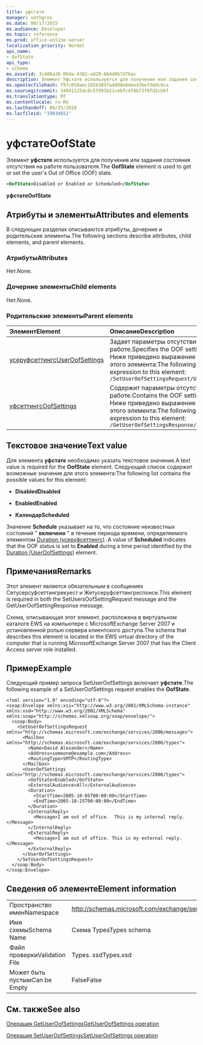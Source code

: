 ```yaml
---
title: уфстате
manager: sethgros
ms.date: 09/17/2015
ms.audience: Developer
ms.topic: reference
ms.prod: office-online-server
localization_priority: Normal
api_name:
- OofState
api_type:
- schema
ms.assetid: 3c486a38-06da-4382-ad20-664d067d76ac
description: Элемент Уфстате используется для получения или задания состояния отсутствия на работе пользователя.
ms.openlocfilehash: f97c050aec102b384fa4d98e6dee43befd4dc9ca
ms.sourcegitcommit: 34041125dc8c5f993b21cebfc4f8b72f0fd2cb6f
ms.translationtype: MT
ms.contentlocale: ru-RU
ms.lasthandoff: 06/25/2018
ms.locfileid: "19834651"
---
```

# <a name="oofstate"></a><span data-ttu-id="52494-103">уфстате</span><span class="sxs-lookup"><span data-stu-id="52494-103">OofState</span></span>

<span data-ttu-id="52494-104">Элемент **уфстате** используется для получения или задания состояния отсутствия на работе пользователя.</span><span class="sxs-lookup"><span data-stu-id="52494-104">The **OofState** element is used to get or set the user's Out of Office (OOF) state.</span></span> 
  
```xml
<OofState>Disabled or Enabled or Scheduled</OofState>
```

 <span data-ttu-id="52494-105">**уфстате**</span><span class="sxs-lookup"><span data-stu-id="52494-105">**OofState**</span></span>
## <a name="attributes-and-elements"></a><span data-ttu-id="52494-106">Атрибуты и элементы</span><span class="sxs-lookup"><span data-stu-id="52494-106">Attributes and elements</span></span>

<span data-ttu-id="52494-107">В следующих разделах описываются атрибуты, дочерние и родительские элементы.</span><span class="sxs-lookup"><span data-stu-id="52494-107">The following sections describe attributes, child elements, and parent elements.</span></span>
  
### <a name="attributes"></a><span data-ttu-id="52494-108">Атрибуты</span><span class="sxs-lookup"><span data-stu-id="52494-108">Attributes</span></span>

<span data-ttu-id="52494-109">Нет.</span><span class="sxs-lookup"><span data-stu-id="52494-109">None.</span></span>
  
### <a name="child-elements"></a><span data-ttu-id="52494-110">Дочерние элементы</span><span class="sxs-lookup"><span data-stu-id="52494-110">Child elements</span></span>

<span data-ttu-id="52494-111">Нет.</span><span class="sxs-lookup"><span data-stu-id="52494-111">None.</span></span>
  
### <a name="parent-elements"></a><span data-ttu-id="52494-112">Родительские элементы</span><span class="sxs-lookup"><span data-stu-id="52494-112">Parent elements</span></span>

|<span data-ttu-id="52494-113">**Элемент**</span><span class="sxs-lookup"><span data-stu-id="52494-113">**Element**</span></span>|<span data-ttu-id="52494-114">**Описание**</span><span class="sxs-lookup"><span data-stu-id="52494-114">**Description**</span></span>|
|:-----|:-----|
|[<span data-ttu-id="52494-115">усеруфсеттингс</span><span class="sxs-lookup"><span data-stu-id="52494-115">UserOofSettings</span></span>](useroofsettings.md) <br/> |<span data-ttu-id="52494-116">Задает параметры отсутствия на работе.</span><span class="sxs-lookup"><span data-stu-id="52494-116">Specifies the OOF settings.</span></span>  <br/> <span data-ttu-id="52494-117">Ниже приведено выражение XPath для этого элемента:</span><span class="sxs-lookup"><span data-stu-id="52494-117">The following is the XPath expression to this element:</span></span>  <br/>  `/SetUserOofSettingsRequest/UserOofSettings` <br/> |
|[<span data-ttu-id="52494-118">уфсеттингс</span><span class="sxs-lookup"><span data-stu-id="52494-118">OofSettings</span></span>](oofsettings.md) <br/> |<span data-ttu-id="52494-119">Содержит параметры отсутствия на работе.</span><span class="sxs-lookup"><span data-stu-id="52494-119">Contains the OOF settings.</span></span>  <br/> <span data-ttu-id="52494-120">Ниже приведено выражение XPath для этого элемента:</span><span class="sxs-lookup"><span data-stu-id="52494-120">The following is the XPath expression to this element:</span></span>  <br/>  `/GetUserOofSettingsResponse/OofSettings` <br/> |
   
## <a name="text-value"></a><span data-ttu-id="52494-121">Текстовое значение</span><span class="sxs-lookup"><span data-stu-id="52494-121">Text value</span></span>

<span data-ttu-id="52494-122">Для элемента **уфстате** необходимо указать текстовое значение.</span><span class="sxs-lookup"><span data-stu-id="52494-122">A text value is required for the **OofState** element.</span></span> <span data-ttu-id="52494-123">Следующий список содержит возможные значения для этого элемента:</span><span class="sxs-lookup"><span data-stu-id="52494-123">The following list contains the possible values for this element:</span></span> 
  
- <span data-ttu-id="52494-124">**Disabled**</span><span class="sxs-lookup"><span data-stu-id="52494-124">**Disabled**</span></span>
    
- <span data-ttu-id="52494-125">**Enabled**</span><span class="sxs-lookup"><span data-stu-id="52494-125">**Enabled**</span></span>
    
- <span data-ttu-id="52494-126">**Календар**</span><span class="sxs-lookup"><span data-stu-id="52494-126">**Scheduled**</span></span>
    
<span data-ttu-id="52494-127">Значение **Schedule** указывает на то, что состояние неизвестных состояний " **включено** " в течение периода времени, определяемого элементом [Duration (усеруфсеттингс)](duration-useroofsettings.md) .</span><span class="sxs-lookup"><span data-stu-id="52494-127">A value of **Scheduled** indicates that the OOF status is set to **Enabled** during a time period identified by the [Duration (UserOofSettings)](duration-useroofsettings.md) element.</span></span> 
  
## <a name="remarks"></a><span data-ttu-id="52494-128">Примечания</span><span class="sxs-lookup"><span data-stu-id="52494-128">Remarks</span></span>

<span data-ttu-id="52494-129">Этот элемент является обязательным в сообщениях Сетусерсуфсеттингрекуест и Жетусеруфсеттингреспонсе.</span><span class="sxs-lookup"><span data-stu-id="52494-129">This element is required in both the SetUsersOofSettingRequest message and the GetUserOofSettingResponse message.</span></span>
  
<span data-ttu-id="52494-130">Схема, описывающая этот элемент, расположена в виртуальном каталоге EWS на компьютере с MicrosoftExchange Server 2007 и установленной ролью сервера клиентского доступа.</span><span class="sxs-lookup"><span data-stu-id="52494-130">The schema that describes this element is located in the EWS virtual directory of the computer that is running MicrosoftExchange Server 2007 that has the Client Access server role installed.</span></span>
  
## <a name="example"></a><span data-ttu-id="52494-131">Пример</span><span class="sxs-lookup"><span data-stu-id="52494-131">Example</span></span>

<span data-ttu-id="52494-132">Следующий пример запроса SetUserOofSettings включает **уфстате**.</span><span class="sxs-lookup"><span data-stu-id="52494-132">The following example of a SetUserOofSettings request enables the **OofState**.</span></span>
  
```
<?xml version="1.0" encoding="utf-8"?>
<soap:Envelope xmlns:xsi="http://www.w3.org/2001/XMLSchema-instance" xmlns:xsd="http://www.w3.org/2001/XMLSchema" xmlns:soap="http://schemas.xmlsoap.org/soap/envelope/">
  <soap:Body>
    <SetUserOofSettingsRequest xmlns="http://schemas.microsoft.com/exchange/services/2006/messages">
      <Mailbox xmlns="http://schemas.microsoft.com/exchange/services/2006/types">
        <Name>David Alexander</Name>
        <Address>someone@example.com</Address>
        <RoutingType>SMTP</RoutingType>
      </Mailbox>
      <UserOofSettings xmlns="http://schemas.microsoft.com/exchange/services/2006/types">
        <OofState>Enabled</OofState>
        <ExternalAudience>All</ExternalAudience>
        <Duration>
          <StartTime>2005-10-05T00:00:00</StartTime>
          <EndTime>2005-10-25T00:00:00</EndTime>
        </Duration>
        <InternalReply>
          <Message>I am out of office.  This is my internal reply.</Message>
        </InternalReply>
        <ExternalReply>
          <Message>I am out of office. This is my external reply.</Message>
        </ExternalReply>
      </UserOofSettings>
    </SetUserOofSettingsRequest>
  </soap:Body>
</soap:Envelope>
```

## <a name="element-information"></a><span data-ttu-id="52494-133">Сведения об элементе</span><span class="sxs-lookup"><span data-stu-id="52494-133">Element information</span></span>

|||
|:-----|:-----|
|<span data-ttu-id="52494-134">Пространство имен</span><span class="sxs-lookup"><span data-stu-id="52494-134">Namespace</span></span>  <br/> |http://schemas.microsoft.com/exchange/services/2006/types  <br/> |
|<span data-ttu-id="52494-135">Имя схемы</span><span class="sxs-lookup"><span data-stu-id="52494-135">Schema Name</span></span>  <br/> |<span data-ttu-id="52494-136">Схема Types</span><span class="sxs-lookup"><span data-stu-id="52494-136">Types schema</span></span>  <br/> |
|<span data-ttu-id="52494-137">Файл проверки</span><span class="sxs-lookup"><span data-stu-id="52494-137">Validation File</span></span>  <br/> |<span data-ttu-id="52494-138">Types. xsd</span><span class="sxs-lookup"><span data-stu-id="52494-138">Types.xsd</span></span>  <br/> |
|<span data-ttu-id="52494-139">Может быть пустым</span><span class="sxs-lookup"><span data-stu-id="52494-139">Can be Empty</span></span>  <br/> |<span data-ttu-id="52494-140">False</span><span class="sxs-lookup"><span data-stu-id="52494-140">False</span></span>  <br/> |
   
## <a name="see-also"></a><span data-ttu-id="52494-141">См. также</span><span class="sxs-lookup"><span data-stu-id="52494-141">See also</span></span>



[<span data-ttu-id="52494-142">Операция GetUserOofSettings</span><span class="sxs-lookup"><span data-stu-id="52494-142">GetUserOofSettings operation</span></span>](getuseroofsettings-operation.md)
  
[<span data-ttu-id="52494-143">Операция SetUserOofSettings</span><span class="sxs-lookup"><span data-stu-id="52494-143">SetUserOofSettings operation</span></span>](setuseroofsettings-operation.md)

